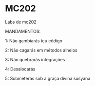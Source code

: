 # MC202
Labs de mc202

MANDAMENTOS:

1: Não gambiarás teu código

2: Não cagarás em métodos alheios

3: Não quebrarás integrações

4: Desalocarás

5: Submeterás sob a graça divina susyana
